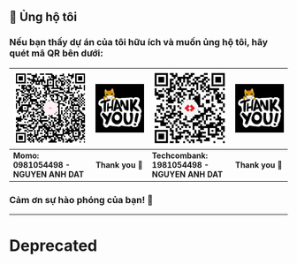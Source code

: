 
## 💝 Ủng hộ tôi

### Nếu bạn thấy dự án của tôi hữu ích và muốn ủng hộ tôi, hãy quét mã QR bên dưới:

| ![QR Code for MoMo](./img_github_momo_donate.png)                                                                             | ![Thank you](./img_thank_you.gif) | ![QR Code for Bank](./img_github_tech_donate.png) | ![Thank you](./img_thank_you.gif) |
|-------------------------------------------------------------------------------------------------------------------------------|-----------------------------------|---------------------------------------------------|-----------------------------------|
| **Momo:&nbsp;&nbsp;&nbsp;&nbsp;&nbsp;&nbsp;&nbsp;&nbsp;&nbsp;&nbsp;&nbsp;&nbsp;&nbsp;&nbsp;<br/>0981054498 - NGUYEN ANH DAT** | **Thank you 🙌**                  | **Techcombank:<br/>1981054498 - NGUYEN ANH DAT**  | **Thank you 🙌**                  |

### Cảm ơn sự hào phóng của bạn! 🙌

---

# Deprecated